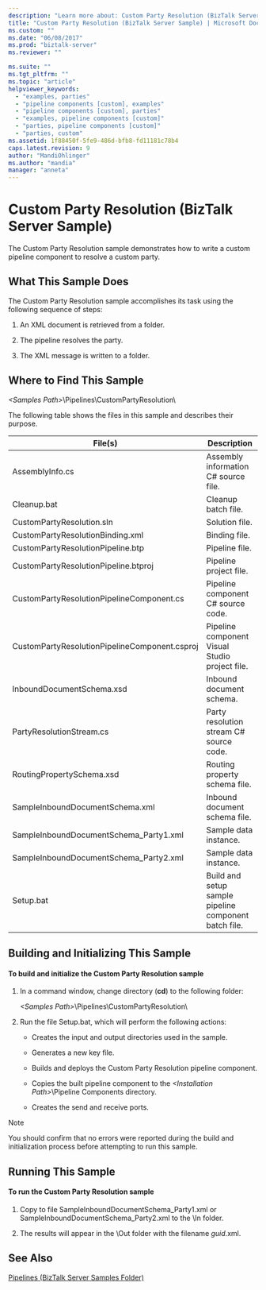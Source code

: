 ```yaml
---
description: "Learn more about: Custom Party Resolution (BizTalk Server Sample)"
title: "Custom Party Resolution (BizTalk Server Sample) | Microsoft Docs"
ms.custom: ""
ms.date: "06/08/2017"
ms.prod: "biztalk-server"
ms.reviewer: ""

ms.suite: ""
ms.tgt_pltfrm: ""
ms.topic: "article"
helpviewer_keywords: 
  - "examples, parties"
  - "pipeline components [custom], examples"
  - "pipeline components [custom], parties"
  - "examples, pipeline components [custom]"
  - "parties, pipeline components [custom]"
  - "parties, custom"
ms.assetid: 1f88450f-5fe9-486d-bfb8-fd11181c78b4
caps.latest.revision: 9
author: "MandiOhlinger"
ms.author: "mandia"
manager: "anneta"
---
```

# Custom Party Resolution (BizTalk Server Sample)
The Custom Party Resolution sample demonstrates how to write a custom pipeline component to resolve a custom party.  
  
## What This Sample Does  
 The Custom Party Resolution sample accomplishes its task using the following sequence of steps:  
  
1.  An XML document is retrieved from a folder.  
  
2.  The pipeline resolves the party.  
  
3.  The XML message is written to a folder.  
  
## Where to Find This Sample  
 *\<Samples Path>*\Pipelines\CustomPartyResolution\  
  
 The following table shows the files in this sample and describes their purpose.  
  
|File(s)|Description|  
|---------------|-----------------|  
|AssemblyInfo.cs|Assembly information C# source file.|  
|Cleanup.bat|Cleanup batch file.|  
|CustomPartyResolution.sln|Solution file.|  
|CustomPartyResolutionBinding.xml|Binding file.|  
|CustomPartyResolutionPipeline.btp|Pipeline file.|  
|CustomPartyResolutionPipeline.btproj|Pipeline project file.|  
|CustomPartyResolutionPipelineComponent.cs|Pipeline component C# source code.|  
|CustomPartyResolutionPipelineComponent.csproj|Pipeline component Visual Studio project file.|  
|InboundDocumentSchema.xsd|Inbound document schema.|  
|PartyResolutionStream.cs|Party resolution stream C# source code.|  
|RoutingPropertySchema.xsd|Routing property schema file.|  
|SampleInboundDocumentSchema.xml|Inbound document schema file.|  
|SampleInboundDocumentSchema_Party1.xml|Sample data instance.|  
|SampleInboundDocumentSchema_Party2.xml|Sample data instance.|  
|Setup.bat|Build and setup sample pipeline component batch file.|  
  
## Building and Initializing This Sample  
  
#### To build and initialize the Custom Party Resolution sample  
  
1.  In a command window, change directory (**cd**) to the following folder:  
  
     *\<Samples Path>*\Pipelines\CustomPartyResolution\  
  
2.  Run the file Setup.bat, which will perform the following actions:  
  
    -   Creates the input and output directories used in the sample.  
  
    -   Generates a new key file.  
  
    -   Builds and deploys the Custom Party Resolution pipeline component.  
  
    -   Copies the built pipeline component to the *\<Installation Path>*\Pipeline Components directory.  
  
    -   Creates the send and receive ports.  
  
> [!NOTE]
>  You should confirm that no errors were reported during the build and initialization process before attempting to run this sample.  
  
## Running This Sample  
  
#### To run the Custom Party Resolution sample  
  
1.  Copy to file SampleInboundDocumentSchema_Party1.xml or SampleInboundDocumentSchema_Party2.xml to the \In folder.  
  
2.  The results will appear in the \Out folder with the filename *guid*.xml.  
  
## See Also  
 [Pipelines (BizTalk Server Samples Folder)](../core/pipelines-biztalk-server-samples-folder.md)
